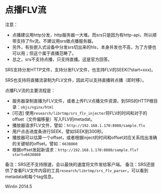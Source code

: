 # 点播FLV流

注意：
* 点播建议用http分发，http服务器一大堆。而srs只是因为有http-api，所以顺带支持了flv流。不建议用srs做点播服务器。
* 另外，有些嵌入式设备中分发srs切出来的hls，本身并发也不高，为了方便也可以用；但这个属于直播范畴了。
* 总之，srs不支持点播，只支持直播。这是官方回答。

SRS支持分发HTTP文件，支持分发FLV文件，也支持FLV的SEEK(?start=xxx)。

SRS也支持将直播流录制为FLV文件，因此可以支持直播转点播（即时移）。

点播FLV流的主要流程是：
* 服务器录制直播为FLV文件，或者上传FLV点播文件资源，到SRS的HTTP根目录：`objs/nginx/html`
* [可选] 使用`research/librtmp/srs_flv_injecter`将FLV的时间和对于的offset（文件偏移量）写入FLV的metadat。
* 播放器请求FLV文件，譬如：`http://192.168.1.170:8080/sample.flv`
* 用户点击进度条进行SEEK，譬如SEEK到300秒。
* 播放器可以估算一个offset，或者根据inject的时间和offset对应关系找出准确的关键帧的offset。譬如：`6638860`
* 根据offset发起新请求：`http://192.168.1.170:8080/sample.flv?start=6638860`

备注：SRS还不支持限速，会以最快的速度将文件发给客户端。
备注：SRS还提供了查看FLV文件内容的工具`research/librtmp/srs_flv_parser`，可以看到metadata和每个tag信息。

Winlin 2014.5